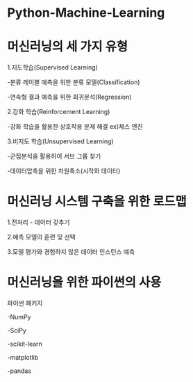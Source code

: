 # Python-Machine-Learning

# 머신러닝의 세 가지 유형

1.지도학습(Supervised Learning)

-분류 레이블 예측을 위한 분류 모델(Classification)

-연속형 결과 예측을 위한 회귀분석(Regression)

2.강화 학습(Reinforcement Learning)

-강화 학습을 활용한 상호작용 문제 해결 ex)체스 엔진

3.비지도 학습(Unsupervised Learning)

-군집분석을 활용하여 서브 그룹 찾기

-데이터압축을 위한 차원축소(시작화 데이터)

# 머신러닝 시스템 구축을 위한 로드맵

1.전처리 - 데이터 갖추기

2.예측 모델의 훈련 및 선택

3.모델 평가와 경험하지 않은 데이터 인스턴스 예측

# 머신러닝을 위한 파이썬의 사용

파이썬 패키지

-NumPy

-SciPy

-scikit-learn

-matplotlib

-pandas
